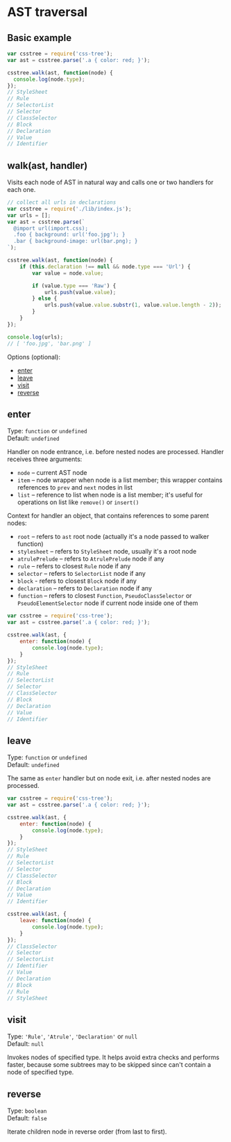 # AST traversal

## Basic example

```js
var csstree = require('css-tree');
var ast = csstree.parse('.a { color: red; }');

csstree.walk(ast, function(node) {
  console.log(node.type);
});
// StyleSheet
// Rule
// SelectorList
// Selector
// ClassSelector
// Block
// Declaration
// Value
// Identifier
```

## walk(ast, handler)

Visits each node of AST in natural way and calls one or two handlers for each one. 

```js
// collect all urls in declarations
var csstree = require('./lib/index.js');
var urls = [];
var ast = csstree.parse(`
  @import url(import.css);
  .foo { background: url('foo.jpg'); }
  .bar { background-image: url(bar.png); }
`);

csstree.walk(ast, function(node) {
    if (this.declaration !== null && node.type === 'Url') {
        var value = node.value;

        if (value.type === 'Raw') {
            urls.push(value.value);
        } else {
            urls.push(value.value.substr(1, value.value.length - 2));
        }
    }
});

console.log(urls);
// [ 'foo.jpg', 'bar.png' ]
```

Options (optional):

<!-- MarkdownTOC -->

- [enter](#enter)
- [leave](#leave)
- [visit](#visit)
- [reverse](#reverse)

<!-- /MarkdownTOC -->

## enter

Type: `function` or `undefined`  
Default: `undefined`

Handler on node entrance, i.e. before nested nodes are processed. Handler receives three arguments:

- `node` – current AST node
- `item` – node wrapper when node is a list member; this wrapper contains references to `prev` and `next` nodes in list
- `list` – reference to list when node is a list member; it's useful for operations on list like `remove()` or `insert()`

Context for handler an object, that contains references to some parent nodes:

- `root` – refers to `ast` root node (actually it's a node passed to walker function)
- `stylesheet` – refers to `StyleSheet` node, usually it's a root node
- `atrulePrelude` – refers to `AtrulePrelude` node if any
- `rule` – refers to closest `Rule` node if any
- `selector` – refers to `SelectorList` node if any
- `block` - refers to closest `Block` node if any
- `declaration` – refers to `Declaration` node if any
- `function` – refers to closest `Function`, `PseudoClassSelector` or `PseudoElementSelector` node if current node inside one of them

```js
var csstree = require('css-tree');
var ast = csstree.parse('.a { color: red; }');

csstree.walk(ast, {
    enter: function(node) {
        console.log(node.type);
    }
});
// StyleSheet
// Rule
// SelectorList
// Selector
// ClassSelector
// Block
// Declaration
// Value
// Identifier
```

## leave

Type: `function` or `undefined`  
Default: `undefined`

The same as `enter` handler but on node exit, i.e. after nested nodes are processed.

```js
var csstree = require('css-tree');
var ast = csstree.parse('.a { color: red; }');

csstree.walk(ast, {
    enter: function(node) {
        console.log(node.type);
    }
});
// StyleSheet
// Rule
// SelectorList
// Selector
// ClassSelector
// Block
// Declaration
// Value
// Identifier

csstree.walk(ast, {
    leave: function(node) {
        console.log(node.type);
    }
});
// ClassSelector
// Selector
// SelectorList
// Identifier
// Value
// Declaration
// Block
// Rule
// StyleSheet
```

## visit

Type: `'Rule'`, `'Atrule'`, `'Declaration'` or `null`  
Default: `null`

Invokes nodes of specified type. It helps avoid extra checks and performs faster, because some subtrees may to be skipped since can't contain a node of specified type.

## reverse

Type: `boolean`  
Default: `false`

Iterate children node in reverse order (from last to first).
